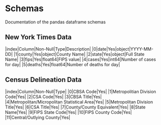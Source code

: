# Schemas
Documentation of the pandas dataframe schemas

## New York Times Data

|index|Column|Non-Null|Type|Description|
|0|date|Yes|object|YYYY-MM-DD|
|1|county|Yes|object|County Name|
|2|state|Yes|object|Full State Name|
|3|fips|Yes|float64|FIPS value|
|4|cases|Yes|int64|Number of cases for day|
|5|deaths|Yes|float64|Number of deaths for day|

## Census Delineation Data

|index|Column|Non-Null|Type|
|0|CBSA Code|Yes|
|1|Metropolitian Division Code|Yes|
|2|CSA Code|Yes|
|3|CBSA Title|Yes|
|4|Metropolitan/Micropolitan Statistical Area|Yes|
|5|Metropolitan Division Title|Yes|
|6|CSA Title|Yes|
|7|County/County Equivalent|Yes|
|8|State Name|Yes|
|9|FIPS State Code|Yes|
|10|FIPS County Code|Yes|
|11|Central/Outlying County|Yes|
